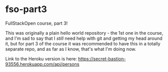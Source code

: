# fso-part3
FullStackOpen course, part 3!

This was originally a plain hello world repository - the 1st one in the course, and
I'm sad to say that I *still* need help with git and getting my head around it, but
for part 3 of the course it was recommended to have this in a totally separate repo,
and as far as I know, that's what I'm doing now.

Link to the Heroku version is here: https://secret-bastion-93556.herokuapp.com/api/persons
